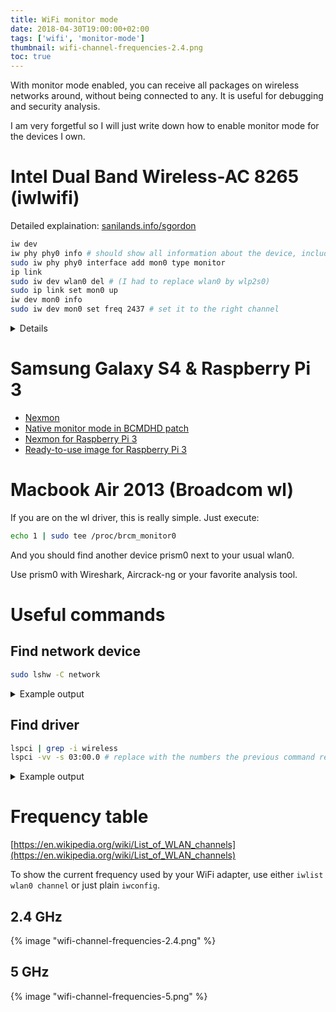 ```yaml
---
title: WiFi monitor mode
date: 2018-04-30T19:00:00+02:00
tags: ['wifi', 'monitor-mode']
thumbnail: wifi-channel-frequencies-2.4.png
toc: true
---
```


With monitor mode enabled, you can receive all packages on wireless networks around, without being connected to any.
It is useful for debugging and security analysis.

I am very forgetful so I will just write down how to enable monitor mode for the devices I own.

# Intel Dual Band Wireless-AC 8265 (iwlwifi)

Detailed explaination: [sanilands.info/sgordon](https://sandilands.info/sgordon/capturing-wifi-in-monitor-mode-with-iw)

```bash
iw dev
iw phy phy0 info # should show all information about the device, including the "monitor" capability
sudo iw phy phy0 interface add mon0 type monitor
ip link
sudo iw dev wlan0 del # (I had to replace wlan0 by wlp2s0)
sudo ip link set mon0 up
iw dev mon0 info
sudo iw dev mon0 set freq 2437 # set it to the right channel
```

<details markdown="1">
<summary>Details</summary>

```shell-session
$ ls -lh /lib/firmware/iwlwifi-*
-rw-r--r--  1 root root  2,3M  8. Apr 17:31 iwlwifi-8265-21.ucode
-rw-r--r--  1 root root  1,8M  8. Apr 17:31 iwlwifi-8265-22.ucode
-rw-r--r--  1 root root  2,2M  8. Apr 17:31 iwlwifi-8265-27.ucode
-rw-r--r--  1 root root  2,3M  8. Apr 17:31 iwlwifi-8265-31.ucode
-rw-r--r--  1 root root  2,4M  8. Apr 17:31 iwlwifi-8265-34.ucode
```

```shell-session
$ dmesg
[    1.885451] Intel(R) Wireless WiFi driver for Linux
[    1.885452] Copyright(c) 2003- 2015 Intel Corporation
[    1.885536] iwlwifi 0000:02:00.0: enabling device (0000 -> 0002)
[    1.886425] iwlwifi 0000:02:00.0: Direct firmware load for iwlwifi-8265-36.ucode failed with error -2
[    1.886433] iwlwifi 0000:02:00.0: Direct firmware load for iwlwifi-8265-35.ucode failed with error -2
[    1.889093] iwlwifi 0000:02:00.0: loaded firmware version 34.0.1 op_mode iwlmvm
```

</details>

# Samsung Galaxy S4 & Raspberry Pi 3

- [Nexmon](https://github.com/seemoo-lab/nexmon)
- [Native monitor mode in BCMDHD patch](https://github.com/ruleh/misc/tree/master/monitor)
- [Nexmon for Raspberry Pi 3](https://dev.seemoo.tu-darmstadt.de/bcm/bcm-rpi3)
- [Ready-to-use image for Raspberry Pi 3](https://github.com/nethunteros/rpi3-kalimon/releases)

# Macbook Air 2013 (Broadcom wl)

If you are on the wl driver, this is really simple. Just execute:

```bash
echo 1 | sudo tee /proc/brcm_monitor0
```

And you should find another device prism0 next to your usual wlan0.

Use prism0 with Wireshark, Aircrack-ng or your favorite analysis tool.

# Useful commands

## Find network device

```bash
sudo lshw -C network
```

<details markdown="1">
<summary>Example output</summary>
```
$ sudo lshw -C network
  *-network               
       Beschreibung: Kabellose Verbindung
       Produkt: BCM4360 802.11ac Wireless Network Adapter
       Hersteller: Broadcom Corporation
       Physische ID: 0
       Bus-Informationen: pci@0000:03:00.0
       Logischer Name: wlan0
       Version: 03
       Seriennummer: 84:11:22:33:44:ff
       Breite: 64 bits
       Takt: 33MHz
       Fähigkeiten: pm msi pciexpress bus_master cap_list ethernet physical wireless
       Konfiguration: broadcast=yes driver=wl0 driverversion=6.30.223.271 (r587334) ip=192.168.178.38 latency=0 multicast=yes wireless=IEEE 802.11
       Ressourcen: irq:18 memory:b0600000-b0607fff memory:b0400000-b05fffff
```
</details>

## Find driver

```bash
lspci | grep -i wireless
lspci -vv -s 03:00.0 # replace with the numbers the previous command returned
```

<details markdown="1">
<summary>Example output</summary>
```shell-session
$ lspci -vv -s 03:00.0
03:00.0 Network controller: Broadcom Corporation BCM4360 802.11ac Wireless Network Adapter (rev 03)
	Subsystem: Apple Inc. BCM4360 802.11ac Wireless Network Adapter
	Control: I/O- Mem+ BusMaster+ SpecCycle- MemWINV- VGASnoop- ParErr- Stepping- SERR- FastB2B- DisINTx-
	Status: Cap+ 66MHz- UDF- FastB2B- ParErr- DEVSEL=fast >TAbort- <TAbort- <MAbort- >SERR- <PERR- INTx-
	Latency: 0, Cache Line Size: 256 bytes
	Interrupt: pin A routed to IRQ 18
	Region 0: Memory at b0600000 (64-bit, non-prefetchable) [size=32K]
	Region 2: Memory at b0400000 (64-bit, non-prefetchable) [size=2M]
	Capabilities: <access denied>
	Kernel driver in use: wl
	Kernel modules: bcma, wl
```
</details>

# Frequency table

[https://en.wikipedia.org/wiki/List_of_WLAN_channels](https://en.wikipedia.org/wiki/List_of_WLAN_channels)

To show the current frequency used by your WiFi adapter, use either `iwlist wlan0 channel` or just plain `iwconfig`.

## 2.4 GHz

{% image "wifi-channel-frequencies-2.4.png" %}

## 5 GHz

{% image "wifi-channel-frequencies-5.png" %}
